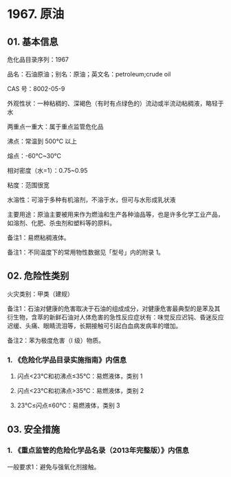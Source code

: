 # 1967. 原油

## 01. 基本信息

危化品目录序列：1967

品名：石油原油；别名：原油；英文名：petroleum;crude oil

CAS 号：8002-05-9

外观性状：一种粘稠的、深褐色（有时有点绿色的）流动或半流动粘稠液，略轻于水

两重点一重大：属于重点监管危化品

沸点：常温到 500℃ 以上

熔点：-60℃~30℃

相对密度（水=1）：0.75~0.95

粘度：范围很宽

水溶性：可溶于多种有机溶剂，不溶于水，但可与水形成乳状液

主要用途：原油主要被用来作为燃油和生产各种油品等，也是许多化学工业产品，如溶剂、化肥、杀虫剂和塑料等的原料。

备注1：易燃粘稠液体。

备注1：不同温度下的常用物性数据见「型号」内的附录 1。

## 02. 危险性类别

火灾类别：甲类（建规）

备注1：石油对健康的危害取决于石油的组成成分，对健康危害最典型的是苯及其衍生物，含萃的新鲜石油对人体危害的急性反应症状有：味觉反应迟钝、昏迷反应迟缓、头痛、眼睛流泪等，长期接触可引起白血病发病率的増加。

备注2：苯为极度危害（Ⅰ 级）物质。

### 1. 《危险化学品目录实施指南》内信息

1) 闪点<23℃和初沸点≤35℃：易燃液体，类别 1

2) 闪点<23℃和初沸点>35℃：易燃液体，类别 2  
 
3) 23℃≤闪点≤60℃：易燃液体，类别 3

## 03. 安全措施

### 1. 《重点监管的危险化学品名录（2013年完整版）》内信息

一般要求1：避免与强氧化剂接触。

